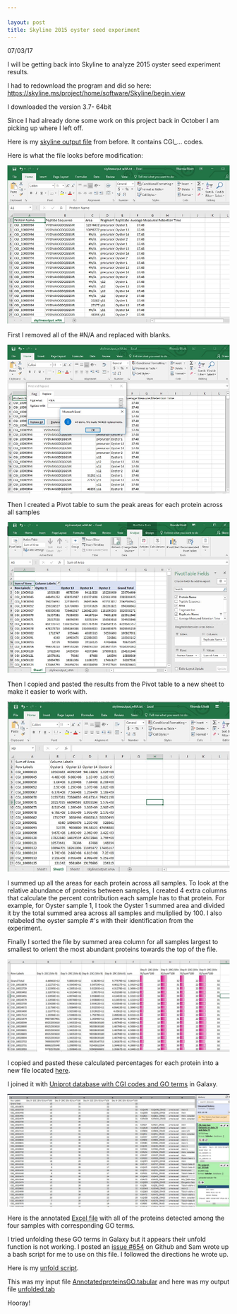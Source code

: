 ```yaml
---

layout: post
title: Skyline 2015 oyster seed experiment
---
```


07/03/17

I will be getting back into Skyline to analyze 2015 oyster seed experiment results.

I had to redownload the program and did so here: https://skyline.ms/project/home/software/Skyline/begin.view

I downloaded the version 3.7- 64bit

Since I had already done some work on this project back in October I am picking up where I left off.

Here is my [skyline output file](https://github.com/Ellior2/Fish-546-Bioinformatics/blob/master/analyses/taylor/proteomeoutput.csv) from before. It contains CGI_... codes.

Here is what the file looks before modification:

![step1](https://raw.githubusercontent.com/Ellior2/Ellior2.github.io/master/images/7_9_17post/step1.JPG)


First I removed all of the #N/A and replaced with blanks.

![step2](https://raw.githubusercontent.com/Ellior2/Ellior2.github.io/master/images/7_9_17post/step2.JPG)

Then I created a Pivot table to sum the peak areas for each protein across all samples

![step3](https://raw.githubusercontent.com/Ellior2/Ellior2.github.io/master/images/7_9_17post/step3.JPG)

Then I copied and pasted the results from the Pivot table to a new sheet to make it easier to work with.

![step4](https://raw.githubusercontent.com/Ellior2/Ellior2.github.io/master/images/7_9_17post/step4.JPG)

I summed up all the areas for each protein across all samples. To look at the relative abundance of proteins between samples, I created 4 extra columns that calculate the percent contribution each sample has to that protein. For example, for Oyster sample 1, I took the Oyster 1 summed area and divided it by the total summed area across all samples and muliplied by 100. I also relabeled the oyster sample #'s with their identification from the experiment.

Finally I sorted the file by summed area column for all samples largest to smallest to orient the most abundant proteins towards the top of the file.


![step5](https://raw.githubusercontent.com/Ellior2/Ellior2.github.io/master/images/7_9_17post/step5.JPG)

I copied and pasted these calculated percentages for each protein into a new file located [here](https://github.com/RobertsLab/project-pacific.oyster-larvae/blob/master/DIA_2015/RelativeabundanceCGI.txt).

I joined it with [Uniprot database with CGI codes and GO terms](https://github.com/Ellior2/Fish-546-Bioinformatics/blob/master/analyses/taylor/uniprot-cgi_GO.tab) in Galaxy.

![step6](https://raw.githubusercontent.com/Ellior2/Ellior2.github.io/master/images/7_9_17post/step6.JPG)


Here is the annotated [Excel file](https://github.com/RobertsLab/project-pacific.oyster-larvae/blob/master/DIA_2015/AnnotatedproteinsGO.tabular.xlsx) with all of the proteins detected among the four samples with corresponding GO terms.

I tried unfolding these GO terms in Galaxy but it appears their unfold function is not working. I posted an [issue #654](https://github.com/sr320/LabDocs/issues/654) on Github and Sam wrote up a bash script for me to use on this file. I followed the directions he wrote up. 

Here is my [unfold script](https://github.com/RobertsLab/project-pacific.oyster-larvae/blob/master/DIA_2015/unfold.sh).

This was my input file [AnnotatedproteinsGO.tabular](https://github.com/RobertsLab/project-pacific.oyster-larvae/blob/master/DIA_2015/AnnotatedproteinsGO.tabular) and here was my output file [unfolded.tab](https://github.com/RobertsLab/project-pacific.oyster-larvae/blob/master/DIA_2015/unfolded.tab)

Hooray!

